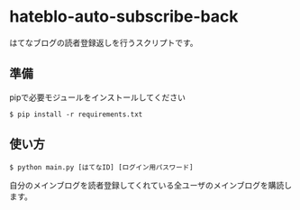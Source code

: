 # hateblo-auto-subscribe-back
はてなブログの読者登録返しを行うスクリプトです。

## 準備
pipで必要モジュールをインストールしてください
```
$ pip install -r requirements.txt
```

## 使い方
```
$ python main.py [はてなID] [ログイン用パスワード]
```

自分のメインブログを読者登録してくれている全ユーザのメインブログを購読します。
